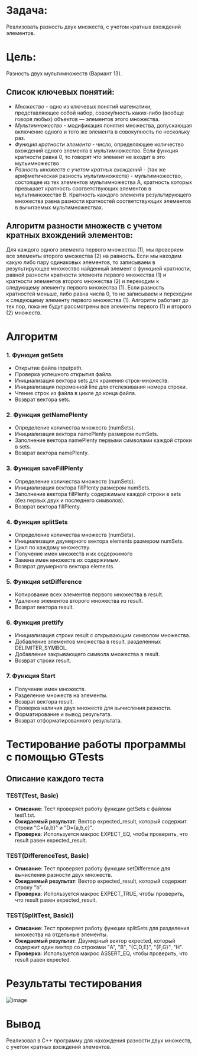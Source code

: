 # Задача:

Реализовать разность двух множеств, с учетом кратных вхождений элементов.

# Цель:

Разность двух мультимножеств (Вариант 13).

## Список ключевых понятий:
* <em>Множество</em> - одно из ключевых понятий математики, представляющее собой набор, совоку́пность каких-либо (вообще говоря любых) объектов — элементов этого множества.
* <em>Мультимножество</em> - модификация понятия множества, допускающая включение одного и того же элемента в совокупность по нескольку раз.
* <em>Функция кратности элемента</em> - число, определяющее количество вхождений одного элемента в мультимножество. Если функция кратности равна 0, то говорят что элемент не входит в это мульимножество
* <em>Разность множеств с учетом кратных вхождений</em> - (так же арифметическая разность мультимножеств) - мультимножество, состоящее из тех элементов мультимножества A, кратность которых превышает кратность соответствующих элементов в мультимножестве B. Кратность каждого элемента результирующего множества равна разности кратностей соответствующих элементов в вычитаемых мультимножествах.

## Алгоритм разности множеств с учетом кратных вхождений элементов:

Для каждого одного элемента первого множества (1), мы проверяем все элементы второго множества (2) на равность. Если мы находим какую либо пару одинаковых элементов, то записываем в результирующее множество найденный элемент с функцией кратности, равной разности кратности элемента первого множества (1) и кратности элементов второго множества (2) и переходим к следующему элементу первого множества (1). Если разность кратностей меньше, либо равна числа 0, то не записываем и переходим к следующему элементу первого множества (1). Алгоритм работает до тех пор, пока не будут рассмотрены все элементы первого (1) и второго (2) множеств.

# Алгоритм 

### 1. Функция getSets
   - Открытие файла inputpath.
   - Проверка успешного открытия файла.
   - Инициализация вектора sets для хранения строк-множеств.
   - Инициализация переменной line для отслеживания номера строки.
   - Чтение строк из файла в цикле до конца файла.
   - Возврат вектора sets.

### 2. Функция getNamePlenty
   - Определение количества множеств (numSets).
   - Инициализация вектора namePlenty размером numSets.
   - Заполнение вектора namePlenty первыми символами каждой строки в sets.
   - Возврат вектора namePlenty.


### 3. Функция saveFillPlenty
   - Определение количества множеств (numSets).
   - Инициализация вектора fillPlenty размером numSets.
   - Заполнение вектора fillPlenty содержимым каждой строки в sets (без первых двух и последнего символов).
   - Возврат вектора fillPlenty.

### 4. Функция splitSets
   - Определение количества множеств (numSets).
   - Инициализация двумерного вектора elements размером numSets.
   - Цикл по каждому множеству.
   - Получение имен множеств и их содержимого
   - Замена имен множеств их содержимым.
   - Возврат двумерного вектора elements.

### 5. Функция setDifference
   - Копирование всех элементов первого множества в result.
   - Удаление элементов второго множества из result.
   - Возврат вектора result.

### 6. Функция prettify
   - Инициализация строки result с открывающим символом множества.
   - Добавление элементов множества в result, разделенных DELIMITER_SYMBOL.
   - Добавление закрывающего символа множества в result.
   - Возврат строки result.

### 7. Функция Start
   - Получение имен множеств.
   - Разделение множеств на элементы.
   - Возврат вектора result.
   - Проверка наличия двух множеств для вычисления разности.
   - Форматирование и вывод результата.
   - Возврат отформатированного результата.

  
# Тестирование работы программы с помощью GTests


## Описание каждого теста

### TEST(Test, Basic)
- **Описание**: Тест проверяет работу функции getSets с файлом test1.txt.
- **Ожидаемый результат**: Вектор expected_result, который содержит строки "C={a,b}" и "D={a,b,c}".
- **Проверка**: Используется макрос EXPECT_EQ, чтобы проверить, что result равен expected_result.

### TEST(DifferenceTest, Basic)
- **Описание**: Тест проверяет работу функции setDifference для вычисления разности двух множеств.
- **Ожидаемый результат**: Вектор expected_result, который содержит строку "b".
- **Проверка**: Используется макрос EXPECT_TRUE, чтобы проверить, что result равен expected_result.

### TEST(SplitTest, Basic))
- **Описание**: Тест проверяет работу функции splitSets для разделения множества на отдельные элементы.
- **Ожидаемый результат**: Двумерный вектор expected, который содержит один вектор со строками "A", "B", "{C,D,E}", "{F,G}", "H".
- **Проверка**: Используется макрос ASSERT_EQ, чтобы проверить, что result равен expected.



# Результаты тестирования

![image](https://github.com/iis-32170x/RPIIS/assets/148317821/7b4af60b-d63e-4bb1-a189-e6f03533b347)


# Вывод
Реализовал в C++ программу для нахождения разности двух множеств, с учетом кратных вхождений элементов.
